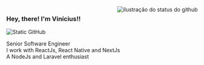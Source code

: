 <img align='right' src="https://github-readme-stats.vercel.app/api?username=allbdev&show_icons=true&title_color=783c00&text_color=af552e&icon_color=783c00&bg_color=f8efd4&cache_seconds=2300" alt="ilustração do status do github">

### Hey, there! I'm Vinícius!!

<img src="https://img.shields.io/static/v1?label=Overview&message=Vinicius&color=f8efd4&style=for-the-badge&logo=GitHub" alt="Static GitHub">

<p>Senior Software Engineer <br/> I work with ReactJs, React Native and NextJs <br/> A NodeJs and Laravel enthusiast</p>
